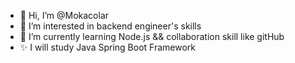 - 👋 Hi, I’m @Mokacolar
- 👀 I’m interested in backend engineer's skills
- 🌱 I’m currently learning Node.js && collaboration skill like gitHub
- ✨ I will study Java Spring Boot Framework

<!---
Mokacolar/Mokacolar is a ✨ special ✨ repository because its `README.md` (this file) appears on your GitHub profile.
You can click the Preview link to take a look at your changes.
--->
